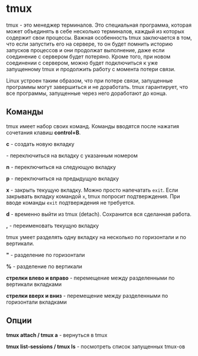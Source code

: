 # tmux
tmux - это менеджер терминалов. Это специальная программа, которая может объединять в себе несколько терминалов, каждый из которых содержит свои процессы. Важная особенность tmux заключается в том, что если запустить его на сервере, то он будет помнить историю запусков процессов и они продолжат выполнение, даже если соединение с сервером будет потеряно. Кроме того, при новом соединении с сервером, можно будет подключиться к уже запущенному tmux и продолжить работу с момента потери связи.

Linux устроен таким образом, что при потере связи, запущенные программы могут завершиться и не доработать. tmux гарантирует, что все программы, запущенные через него доработают до конца.

## Команды
tmux имеет набор своих команд. Команды вводятся после нажатия сочетания клавиш **control+B**.

**c** - создать новую вкладку

**<tab number>** - переключиться на вкладку с указанным номером

**n** - переключиться на следующую вкладку

**p** - переключиться на предыдущую вкладку

**x** - закрыть текущую вкладку. Можно просто напечатать `exit`. Если закрывать вкладку командой `x`, tmux попросит подтверждения. При вводе команды `exit` подтверждения не требуется.

**d** - временно выйти из tmux (detach). Сохранится вся сделанная работа.

**,** - переименовать текущую вкладку

tmux умеет разделять одну вкладку на несколько по горизонтали и по вертикали.

**"** - разделение по горизонтали

**%** - разделение по вертикали

**стрелки влево и вправо** - перемещение между разделенными по вертикали вкладками

**стрелки вверх и вниз** - перемещение между разделенными по горизонтали вкладками

## Опции
**tmux attach / tmux a** - вернуться в tmux

**tmux list-sessions / tmux ls** - посмотреть список запущенных tmux-ов
